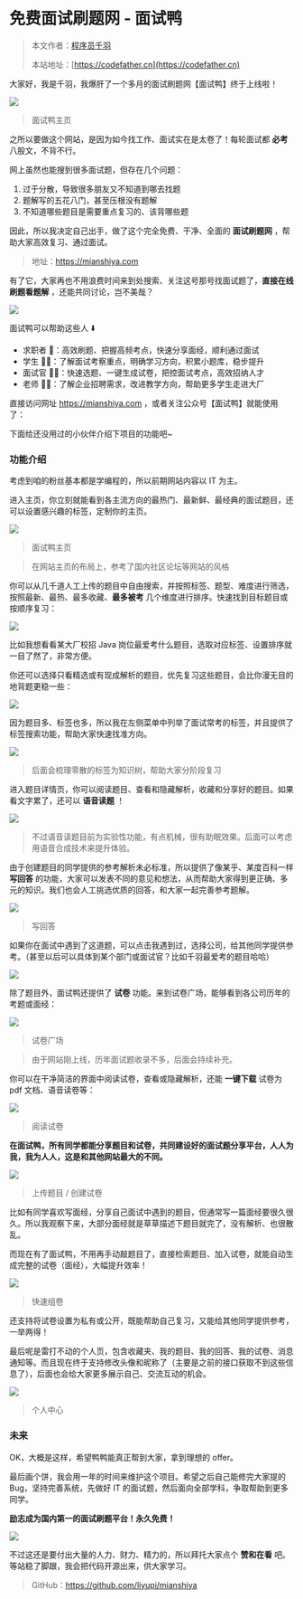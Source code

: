 # 免费面试刷题网 - 面试鸭

> 本文作者：[程序员千羽](https://yuyuanweb.feishu.cn/wiki/Abldw5WkjidySxkKxU2cQdAtnah)
>
> 本站地址：[https://codefather.cn](https://codefather.cn)

大家好，我是千羽，我爆肝了一个多月的面试刷题网【面试鸭】终于上线啦！

![](https://pic.yupi.icu/5563/202311081451458.png)

> 面试鸭主页

之所以要做这个网站，是因为如今找工作、面试实在是太卷了！每轮面试都 **必考** 八股文，不背不行。

网上虽然也能搜到很多面试题，但存在几个问题：

1. 过于分散，导致很多朋友又不知道到哪去找题
2. 题解写的五花八门，甚至压根没有题解
3. 不知道哪些题目是需要重点复习的、该背哪些题

因此，所以我决定自己出手，做了这个完全免费、干净、全面的 **面试刷题网** ，帮助大家高效复习、通过面试。

> 地址：https://mianshiya.com

有了它，大家再也不用浪费时间来到处搜索、关注这号那号找面试题了，**直接在线刷题看题解** ，还能共同讨论，岂不美哉？

![](https://pic.yupi.icu/5563/202311081451473.png)

面试鸭可以帮助这些人 ⬇️

- 求职者 👨：高效刷题、把握高频考点，快速分享面经，顺利通过面试
- 学生 👨‍🎓：了解面试考察重点，明确学习方向，积累小题库，稳步提升
- 面试官 🧓🏻：快速选题、一键生成试卷，把控面试考点，高效招纳人才
- 老师 👩‍🏫：了解企业招聘需求，改进教学方向，帮助更多学生走进大厂

直接访问网址 https://mianshiya.com ，或者关注公众号【面试鸭】就能使用了：

下面给还没用过的小伙伴介绍下项目的功能吧~

### 功能介绍

考虑到咱的粉丝基本都是学编程的，所以前期网站内容以 IT 为主。

进入主页，你立刻就能看到各主流方向的最热门、最新鲜、最经典的面试题目，还可以设置感兴趣的标签，定制你的主页。

![](https://pic.yupi.icu/5563/202311081451398.png)

> 面试鸭主页

> 在网站主页的布局上，参考了国内社区论坛等网站的风格

你可以从几千道人工上传的题目中自由搜索，并按照标签、题型、难度进行筛选，按照最新、最热、最多收藏、**最多被考** 几个维度进行排序。快速找到目标题目或按顺序复习：

![](https://pic.yupi.icu/5563/202311081451357.png)

比如我想看看某大厂校招 Java 岗位最爱考什么题目，选取对应标签、设置排序就一目了然了，非常方便。

你还可以选择只看精选或有现成解析的题目，优先复习这些题目，会比你漫无目的地背题更稳一些：

![](https://pic.yupi.icu/5563/202311081451376.png)

因为题目多、标签也多，所以我在左侧菜单中列举了面试常考的标签，并且提供了标签搜索功能，帮助大家快速找准方向。

![](https://pic.yupi.icu/5563/202311081451830.png)

> 后面会梳理零散的标签为知识树，帮助大家分阶段复习

进入题目详情页，你可以阅读题目、查看和隐藏解析，收藏和分享好的题目。如果看文字累了，还可以 **语音读题** ！

![](https://pic.yupi.icu/5563/202311081451072.png)

> 不过语音读题目前为实验性功能，有点机械，很有助眠效果。后面可以考虑用语音合成技术来提升体验。

由于创建题目的同学提供的参考解析未必标准，所以提供了像某乎、某度百科一样 **写回答** 的功能，大家可以发表不同的意见和想法，从而帮助大家得到更正确、多元的知识。我们也会人工挑选优质的回答，和大家一起完善参考题解。

![](https://pic.yupi.icu/5563/202311081451086.png)

> 写回答

如果你在面试中遇到了这道题，可以点击我遇到过，选择公司，给其他同学提供参考。（甚至以后可以具体到某个部门或面试官？比如千羽最爱考的题目哈哈）

![](https://pic.yupi.icu/5563/202311081451128.png)

除了题目外，面试鸭还提供了 **试卷** 功能。来到试卷广场，能够看到各公司历年的考题或面经：

![](https://pic.yupi.icu/5563/202311081451552.png)

> 试卷广场

> 由于网站刚上线，历年面试题收录不多，后面会持续补充。

你可以在干净简洁的界面中阅读试卷，查看或隐藏解析，还能 **一键下载** 试卷为 pdf 文档、语音读卷等：

![](https://pic.yupi.icu/5563/202311081451639.png)

> 阅读试卷

**在面试鸭，所有同学都能分享题目和试卷，共同建设好的面试题分享平台，人人为我，我为人人，这是和其他网站最大的不同。**

![](https://pic.yupi.icu/5563/202311081451378.png)

> 上传题目 / 创建试卷

比如有同学喜欢写面经，分享自己面试中遇到的题目，但通常写一篇面经要很久很久。所以我观察下来，大部分面经就是草草描述下题目就完了，没有解析、也很散乱。

而现在有了面试鸭，不用再手动敲题目了，直接检索题目、加入试卷，就能自动生成完整的试卷（面经），大幅提升效率！

![](https://pic.yupi.icu/5563/202311081451633.png)

> 快速组卷

还支持将试卷设置为私有或公开，既能帮助自己复习，又能给其他同学提供参考，一举两得！

最后呢是雷打不动的个人页，包含收藏夹、我的题目、我的回答、我的试卷、消息通知等。而且现在终于支持修改头像和昵称了（主要是之前的接口获取不到这些信息了），后面也会给大家更多展示自己、交流互动的机会。

![](https://pic.yupi.icu/5563/202311081451827.png)

> 个人中心

### 未来

OK，大概是这样，希望鸭鸭能真正帮到大家，拿到理想的 offer。

最后画个饼，我会用一年的时间来维护这个项目。希望之后自己能修完大家提的 Bug，坚持完善系统，先做好 IT 的面试题，然后面向全部学科，争取帮助到更多同学。

**励志成为国内第一的面试刷题平台！永久免费！**

![](https://pic.yupi.icu/5563/202311081451038.png)

不过这还是要付出大量的人力、财力、精力的，所以拜托大家点个 **赞和在看** 吧。等站稳了脚跟，我会把代码开源出来，供大家学习。

> GitHub：https://github.com/liyupi/mianshiya